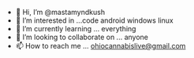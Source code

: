 - 👋 Hi, I’m @mastamyndkush
- 👀 I’m interested in ...code android windows linux 
- 🌱 I’m currently learning ... everything
- 💞️ I’m looking to collaborate on ... anyone
- 📫 How to reach me ... ohiocannabislive@gmail.com

<!---
mastamyndkush/mastamyndkush is a ✨ special ✨ repository because its `README.md` (this file) appears on your GitHub profile.
You can click the Preview link to take a look at your changes.
--->
